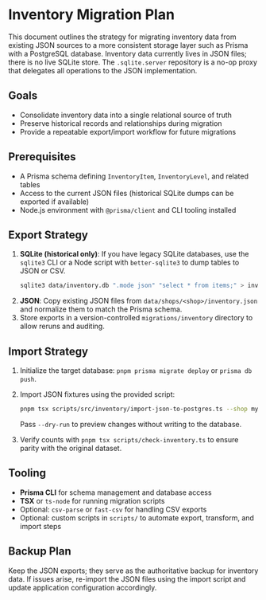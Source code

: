 # Inventory Migration Plan

This document outlines the strategy for migrating inventory data from existing JSON sources to a more consistent storage layer such as Prisma with a PostgreSQL database. Inventory data currently lives in JSON files; there is no live SQLite store. The `.sqlite.server` repository is a no-op proxy that delegates all operations to the JSON implementation.

## Goals

- Consolidate inventory data into a single relational source of truth
- Preserve historical records and relationships during migration
- Provide a repeatable export/import workflow for future migrations

## Prerequisites

- A Prisma schema defining `InventoryItem`, `InventoryLevel`, and related tables
- Access to the current JSON files (historical SQLite dumps can be exported if available)
- Node.js environment with `@prisma/client` and CLI tooling installed

## Export Strategy

1. **SQLite (historical only)**: If you have legacy SQLite databases, use the `sqlite3` CLI or a Node script with `better-sqlite3` to dump tables to JSON or CSV.
   ```bash
   sqlite3 data/inventory.db ".mode json" "select * from items;" > inventory-items.json
   ```
2. **JSON**: Copy existing JSON files from `data/shops/<shop>/inventory.json` and normalize them to match the Prisma schema.
3. Store exports in a version-controlled `migrations/inventory` directory to allow reruns and auditing.

## Import Strategy

1. Initialize the target database: `pnpm prisma migrate deploy` or `prisma db push`.
2. Import JSON fixtures using the provided script:

   ```bash
   pnpm tsx scripts/src/inventory/import-json-to-postgres.ts --shop my-shop
   ```

   Pass `--dry-run` to preview changes without writing to the database.
3. Verify counts with `pnpm tsx scripts/check-inventory.ts` to ensure parity with the original dataset.

## Tooling

- **Prisma CLI** for schema management and database access
- **TSX** or `ts-node` for running migration scripts
- Optional: `csv-parse` or `fast-csv` for handling CSV exports
- Optional: custom scripts in `scripts/` to automate export, transform, and import steps

## Backup Plan

Keep the JSON exports; they serve as the authoritative backup for inventory data. If issues arise, re-import the JSON files using the import script and update application configuration accordingly.
